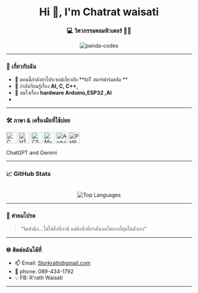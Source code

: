 <h1 align="center">Hi 👋, I'm Chatrat waisati </h1>
<h3 align="center">💻 วิศวกรรมคอมพิวเตอร์ 🧠🌌</h3>

<p align="center">
  <img src="https://komarev.com/ghpvc/?username=panda-codes&label=Profile%20views&color=0e75b6&style=flat" alt="panda-codes" />
</p>

---

### 🧩 เกี่ยวกับฉัน

- 📝 ตอนนี้กำลังทำโปรเจกต์เกี่ยวกับ **IoT สมาร์ฟาร์มสลัด **
- 📝 กำลังเรียนรู้เรื่อง **AI, C, C++,**
- 📝 สนใจเรื่อง **hardware  Arduino,ESP32 ,AI**
-  

---

### 🛠️ ภาษา & เครื่องมือที่ใช้บ่อย

<p align="left">
  <img src="https://cdn.jsdelivr.net/gh/devicons/devicon/icons/c/c-original.svg" height="30" alt="C" />
  <img src="https://cdn.jsdelivr.net/gh/devicons/devicon/icons/html5/html5-original.svg" height="30" alt="HTML5" />
  <img src="https://cdn.jsdelivr.net/gh/devicons/devicon/icons/css3/css3-original.svg" height="30" alt="CSS3" />
  <img src="https://cdn.jsdelivr.net/gh/devicons/devicon/icons/mysql/mysql-original.svg" height="30" alt="MySQL" />
  <img src="https://cdn.jsdelivr.net/gh/devicons/devicon/icons/arduino/arduino-original.svg" height="30" alt="Arduino" />
  <img src="https://cdn.jsdelivr.net/gh/devicons/devicon/icons/php/php-original.svg" height="30" alt="PHP" />

</p>
ChatGPT and Gemini

---

### 📈 GitHub Stats

<p align="center">
 
  <br />
  <img src="https://github-readme-stats.vercel.app/api/top-langs/?username=radza99&layout=compact&theme=tokyonight" alt="Top Languages" />
</p>

---

### 💬 คำคมโปรด

> “จิตสำนึก...ไม่ใช่สิ่งที่เรามี แต่คือสิ่งที่เราสังเกตได้ยากที่สุดในตัวเอง”  

---

### 🌐 ติดต่อฉันได้ที่

- 📫 Email: Storkrath@gmail.com  
- 🌟 phone: 089-434-1792
- 💡 FB: R'rath Waisati 

---
